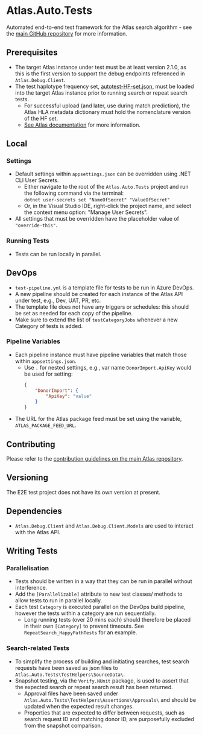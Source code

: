 # Atlas.Auto.Tests
Automated end-to-end test framework for the Atlas search algorithm - see the [main GitHub repository](http://github.com/Anthony-Nolan/Atlas?tab=readme-ov-file#atlas---donor-search-algorithm-as-a-service) for more information.

## Prerequisites
- The target Atlas instance under test must be at least version 2.1.0, as this is the first version to support the debug endpoints referenced in `Atlas.Debug.Client`.
- The test haplotype frequency set, [autotest-HF-set.json](/Atlas.Auto.Tests/TestHelpers/SourceData/autotest-HF-set.json), must be loaded into the target Atlas instance prior to running search or repeat search tests.
  - For successful upload (and later, use during match prediction), the Atlas HLA metadata dictionary must hold the nomenclature version of the HF set.
  - [See Atlas documentation](https://github.com/Anthony-Nolan/Atlas/blob/master/README_Integration.md#haplotype-frequency-sets) for more information.

## Local

### Settings
- Default settings within `appsettings.json` can be overridden using .NET CLI User Secrets.
  - Either navigate to the root of the `Atlas.Auto.Tests` project and run the following command via the terminal:  
```dotnet user-secrets set "NameOfSecret" "ValueOfSecret"```
  - Or, in the Visual Studio IDE, right-click the project name, and select the context menu option: "Manage User Secrets".
- All settings that must be overridden have the placeholder value of `"override-this"`.

### Running Tests
- Tests can be run locally in parallel.

## DevOps
- `test-pipeline.yml` is a template file for tests to be run in Azure DevOps.
- A new pipeline should be created for each instance of the Atlas API under test, e.g., Dev, UAT, PR, etc.
- The template file does not have any triggers or schedules: this should be set as needed for each copy of the pipeline.
- Make sure to extend the list of `testCategoryJobs` whenever a new Category of tests is added.

### Pipeline Variables
- Each pipeline instance must have pipeline variables that match those within `appsettings.json`.
  - Use `.` for nested settings, e.g., var name `DonorImport.ApiKey` would be used for setting:
	```json
	{
		"DonorImport": { 
			"ApiKey": "value" 
		}
	}
	```
- The URL for the Atlas package feed must be set using the variable, `ATLAS_PACKAGE_FEED_URL`.

## Contributing
Please refer to the [contribution guidelines on the main Atlas repository](https://github.com/Anthony-Nolan/Atlas/blob/master/README_Contribution_Versioning.md).

## Versioning
The E2E test project does not have its own version at present.

## Dependencies
- `Atlas.Debug.Client` and `Atlas.Debug.Client.Models` are used to interact with the Atlas API.

## Writing Tests

### Parallelisation
- Tests should be written in a way that they can be run in parallel without interference.
- Add the `[Parallelizable]` attribute to new test classes/ methods to allow tests to run in parallel locally.
- Each test `Category` is executed parallel on the DevOps build pipeline, however the tests within a category are run sequentially.
  - Long running tests (over 20 mins each) should therefore be placed in their own `[Category]` to prevent timeouts. See `RepeatSearch_HappyPathTests` for an example.

### Search-related Tests
- To simplify the process of building and initiating searches, test search requests have been saved as json files to `Atlas.Auto.Tests\TestHelpers\SourceData\`.
- Snapshot testing, via the `Verify.NUnit` package, is used to assert that the expected search or repeat search result has been returned.
  - Approval files have been saved under `Atlas.Auto.Tests\TestHelpers\Assertions\Approvals\` and should be updated when the expected result changes.
  - Properties that are expected to differ between requests, such as search request ID and matching donor ID, are purposefully excluded from the snapshot comparison.